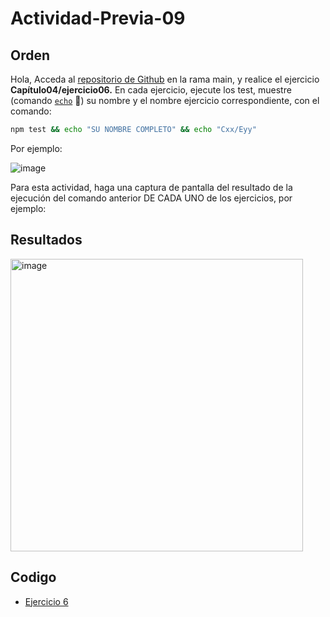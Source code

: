 # Actividad-Previa-09

## Orden
Hola,
Acceda al [repositorio de Github](https://github.com/DAWMFIEC/DAWM)
 en la rama main, y realice el ejercicio **Capítulo04/ejercicio06.** 
En cada ejercicio, ejecute los test, muestre (comando [`echo`](https://www.delftstack.com/es/howto/batch/echo-command-in-batch/#google_vignette) 🔗) su nombre y el nombre ejercicio correspondiente, con el comando: 
```bash
npm test && echo "SU NOMBRE COMPLETO" && echo "Cxx/Eyy"
```
Por ejemplo:

![image](https://github.com/user-attachments/assets/2ff34391-06da-4f34-beae-c7994a975f80)



Para esta actividad, haga una captura de pantalla del resultado de la ejecución del comando anterior DE CADA UNO de los ejercicios, por ejemplo:

## Resultados

<img width="468" alt="image" src="https://github.com/user-attachments/assets/dddc9f03-8bb7-43a8-98da-4b04e1d0726b">




## Codigo
-  [Ejercicio 6](https://github.com/Desarrollo-Aplicaciones-Web-y-Moviles/Actividad-Previa-09/tree/main/ActividaPrevia09)
